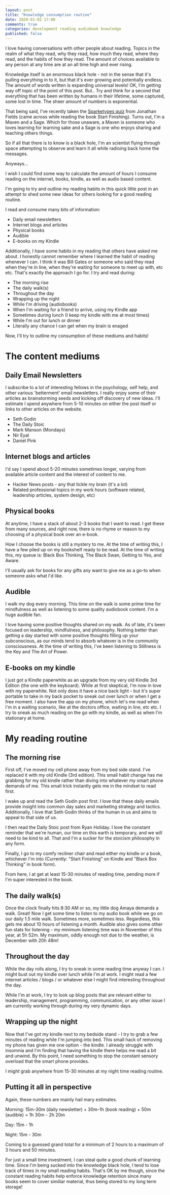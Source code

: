 ```yaml
---
layout: post
title: "Knowledge consumption routine"
date: 2020-01-02 17:00
comments: true
categories: development reading audiobook knowledge
published: false
---
```


I love having conversations with other people about reading. Topics in the realm of what they read, why they read, how much they read, where they read, and the habits of how they read. The amount of choices available to any person at any time are at an all time high and ever rising.

Knowledge itself is an enormous black hole - not in the sense that it's pulling everything in to it, but that it's ever growing and potentially endless. The amount of words written is expanding universal levels! OK, I'm getting way off topic of the point of this post. But.. Try and think for a second that everything that has been written by humans in their lifetime, some captured, some lost in time. The sheer amount of numbers is exponential.

That being said, I've recently taken the [Sparketypes quiz](https://www.goodlifeproject.com/sparketypes/) from Jonathan Fields (came across while reading the book Start Finishing). Turns out, I'm a Maven and a Sage. Which for those unaware, a Maven is someone who loves learning for learning sake and a Sage is one who enjoys sharing and teaching others things.

So if all that there is to know is a black hole, I'm an scientist flying through space attempting to observe and learn it all while radioing back home the messages.

Anyways...

I wish I could find some way to calculate the amount of hours I consume reading on the internet, books, kindle, as well as audio based content.

I'm going to try and outline my reading habits in this quick little post in an attempt to shed some new ideas for others looking for a good reading routine.

I read and consume many bits of information:

* Daily email newsletters
* Internet blogs and articles
* Physical books
* Audible
* E-books on my Kindle

Additionally, I have some habits in my reading that others have asked me about. I honestly cannot remember where I learned the habit of reading whenever I can. I think it was Bill Gates or someone who said they read when they're in line, when they're waiting for someone to meet up with, etc etc. That's exactly the approach I go for. I try and read during:

* The morning rise
* The daily walk(s)
* Throughout the day
* Wrapping up the night
* While I'm driving (audiobooks)
* When I'm waiting for a friend to arrive, using my Kindle app
* Sometimes during lunch (I keep my kindle with me at most times)
* While I'm out for lunch or dinner
* Literally any chance I can get when my brain is enaged

Now, I'll try to outline my consumption of these mediums and habits!

# The content mediums

## Daily Email Newsletters

I subscribe to a lot of interesting fellows in the psychology, self help, and other various 'betterment' email newsletters. I really enjoy some of their articles as brainstorming seeds and kicking off discovery of new ideas. I'll estimate I spend anywhere from 5-10 minutes on either the post itself or links to other articles on the website.

* Seth Godin
* The Daily Stoic
* Mark Manson (Mondays)
* Nir Eyal
* Daniel Pink

## Internet blogs and articles

I'd say I spend about 5-20 minutes sometimes longer, varying from available article content and the interest of content to me.

* Hacker News posts - any that tickle my brain (it's a lot)
* Related professional topics in my work hours (software related, leadership articles, system design, etc)

## Physical books

At anytime, I have a stack of about 2-3 books that I want to read. I get these from many sources, and right now, there is no rhyme or reason to my choosing of a physical book over an e-book.

How I choose the books is still a mystery to me. At the time of writing this, I have a few piled up on my bookshelf ready to be read. At the time of writing this, my queue is: Black Box Thinking, The Black Swan, Getting to Yes, and Aware.

I'll usually ask for books for any gifts any want to give me as a go-to when someone asks what I'd like.

## Audible

I walk my dog every morning. This time on the walk is some prime time for mindfulness as well as listening to some quality audiobook content. I'm a huge audible fan.

I love having some positive thoughts shared on my walk. As of late, it's been focused on leadership, mindfulness, and philosophy. Nothing better than getting a day started with some positive thoughts filling up your subconscious, as our minds tend to absorb whatever is in the community consciousness. At the time of writing this, i've been listening to Stillness is the Key and The Art of Power.

## E-books on my kindle

I just got a Kindle paperwhite as an upgrade from my very old Kindle 3rd Edition (the one with the keyboard). While at first skeptical, I'm now in love with my paperwhite. Not only does it have a nice back light - but it's super portable to take in my back pocket to sneak out over lunch or when I get a free moment. I also have the app on my phone, which let's me read when I'm in a waiting scenario, like at the doctors office, waiting in line, etc etc. I try to sneak as much reading on the go with my kindle, as well as when I'm stationary at home.

# My reading routine

## The morning rise

First off, I've moved my cell phone away from my bed side stand. I've replaced it with my old Kindle (3rd edition). This small habit change has me grabbing for my old kindle rather than diving into whatever my smart phone demands of me. This small trick instantly gets me in the mindset to read first.

I wake up and read the Seth Godin post first. I love that these daily emails provide insight into common day sales and marketing strategy and tactics. Additionally, I love that Seth Godin thinks of the human in us and aims to appeal to that side of us.

I then read the Daily Stoic post from Ryan Holiday. I love the constant reminder that we're human, our time on this earth is temporary, and we will need to be kind to all. That and I'm a sucker for the stoicism philosophy in any form.

Finally, I go to my comfy recliner chair and read either my kindle or a book, whichever I'm into (Currently: "Start Finishing" on Kindle and "Black Box Thinking" in book form).

From here, I at get at least 15-30 minutes of reading time, pending more if I'm super interested in the book.

## The daily walk(s)

Once the clock finally hits 8:30 AM or so, my little dog Amaya demands a walk. Great! Now I get some time to listen to my audio book while we go on our daily 1.5 mile walk. Sometimes more, sometimes less. Regardless, this gets me about 10 hours of listening a month. Audible also gives some other fun stats for listening - my minimum listening time was in November of this year, at 5h 52m. My maximum, oddly enough not due to the weather, is December with 20h 48m!

## Throughout the day

While the day rolls along, I try to sneak in some reading time anyway I can. I might bust out my kindle over lunch while I'm at work. I might read a few internet articles / blogs / or whatever else I might find interesting throughout the day.

While I'm at work, I try to look up blog posts that are relevant either to leadership, management, programming, communication, or any other issue I am currently working through during my very dynamic days.

## Wrapping up the night

Now that I've got my kindle next to my bedside stand - I try to grab a few minutes of reading while I'm jumping into bed. This small hack of removing my phone has given me one option - the kindle. I already struggle with insomnia and I'm finding that having the kindle there helps me read a bit and unwind. By this point, I need something to stop the constant sensory overload that the smart phone provides.

I might grab anywhere from 15-30 minutes at my night time reading routine.

## Putting it all in perspective

Again, these numbers are mainly hail mary estimates.

Morning: 15m-30m (daily newsletter) + 30m-1h (book reading) + 50m (audible) = 1h 30m - 2h 20m

Day: 15m - 1h

Night: 15m - 30m

Coming to a guessed grand total for a minimum of 2 hours to a maximum of 3 hours and 50 minutes.

For just a small time investment, I can steal quite a good chunk of learning time. Since I'm being sucked into the knowledge black hole, I tend to lose track of times in my small reading habits. That's OK by me though, since the constant reading habits help enforce knowledge retention since many books seem to cover similiar material, thus being stored to my long term storage!
